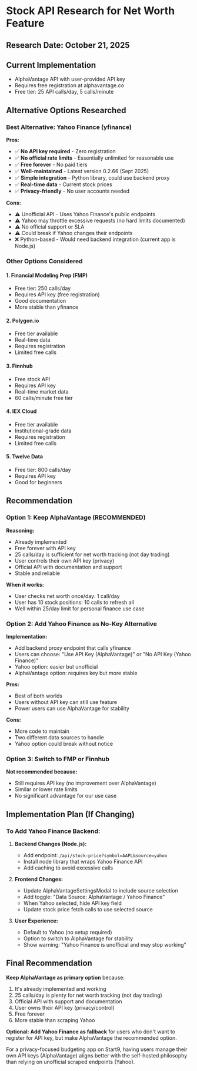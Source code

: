 # Stock API Research for Net Worth Feature

## Research Date: October 21, 2025

## Current Implementation
- AlphaVantage API with user-provided API key
- Requires free registration at alphavantage.co
- Free tier: 25 API calls/day, 5 calls/minute

## Alternative Options Researched

### Best Alternative: Yahoo Finance (yfinance)
**Pros:**
- ✅ **No API key required** - Zero registration
- ✅ **No official rate limits** - Essentially unlimited for reasonable use
- ✅ **Free forever** - No paid tiers
- ✅ **Well-maintained** - Latest version 0.2.66 (Sept 2025)
- ✅ **Simple integration** - Python library, could use backend proxy
- ✅ **Real-time data** - Current stock prices
- ✅ **Privacy-friendly** - No user accounts needed

**Cons:**
- ⚠️ Unofficial API - Uses Yahoo Finance's public endpoints
- ⚠️ Yahoo may throttle excessive requests (no hard limits documented)
- ⚠️ No official support or SLA
- ⚠️ Could break if Yahoo changes their endpoints
- ❌ Python-based - Would need backend integration (current app is Node.js)

### Other Options Considered

#### 1. Financial Modeling Prep (FMP)
- Free tier: 250 calls/day
- Requires API key (free registration)
- Good documentation
- More stable than yfinance

#### 2. Polygon.io
- Free tier available
- Real-time data
- Requires registration
- Limited free calls

#### 3. Finnhub
- Free stock API
- Requires API key
- Real-time market data
- 60 calls/minute free tier

#### 4. IEX Cloud
- Free tier available
- Institutional-grade data
- Requires registration
- Limited free calls

#### 5. Twelve Data
- Free tier: 800 calls/day
- Requires API key
- Good for beginners

## Recommendation

### Option 1: Keep AlphaVantage (RECOMMENDED)
**Reasoning:**
- Already implemented
- Free forever with API key
- 25 calls/day is sufficient for net worth tracking (not day trading)
- User controls their own API key (privacy)
- Official API with documentation and support
- Stable and reliable

**When it works:**
- User checks net worth once/day: 1 call/day
- User has 10 stock positions: 10 calls to refresh all
- Well within 25/day limit for personal finance use case

### Option 2: Add Yahoo Finance as No-Key Alternative
**Implementation:**
- Add backend proxy endpoint that calls yfinance
- Users can choose: "Use API Key (AlphaVantage)" or "No API Key (Yahoo Finance)"
- Yahoo option: easier but unofficial
- AlphaVantage option: requires key but more stable

**Pros:**
- Best of both worlds
- Users without API key can still use feature
- Power users can use AlphaVantage for stability

**Cons:**
- More code to maintain
- Two different data sources to handle
- Yahoo option could break without notice

### Option 3: Switch to FMP or Finnhub
**Not recommended because:**
- Still requires API key (no improvement over AlphaVantage)
- Similar or lower rate limits
- No significant advantage for our use case

## Implementation Plan (If Changing)

### To Add Yahoo Finance Backend:

1. **Backend Changes (Node.js):**
   - Add endpoint: `/api/stock-price?symbol=AAPL&source=yahoo`
   - Install node library that wraps Yahoo Finance API
   - Add caching to avoid excessive calls

2. **Frontend Changes:**
   - Update AlphaVantageSettingsModal to include source selection
   - Add toggle: "Data Source: AlphaVantage / Yahoo Finance"
   - When Yahoo selected, hide API key field
   - Update stock price fetch calls to use selected source

3. **User Experience:**
   - Default to Yahoo (no setup required)
   - Option to switch to AlphaVantage for stability
   - Show warning: "Yahoo Finance is unofficial and may stop working"

## Final Recommendation

**Keep AlphaVantage as primary option** because:
1. It's already implemented and working
2. 25 calls/day is plenty for net worth tracking (not day trading)
3. Official API with support and documentation
4. User owns their API key (privacy/control)
5. Free forever
6. More stable than scraping Yahoo

**Optional: Add Yahoo Finance as fallback** for users who don't want to register for API key, but make AlphaVantage the recommended option.

For a privacy-focused budgeting app on Start9, having users manage their own API keys (AlphaVantage) aligns better with the self-hosted philosophy than relying on unofficial scraped endpoints (Yahoo).

